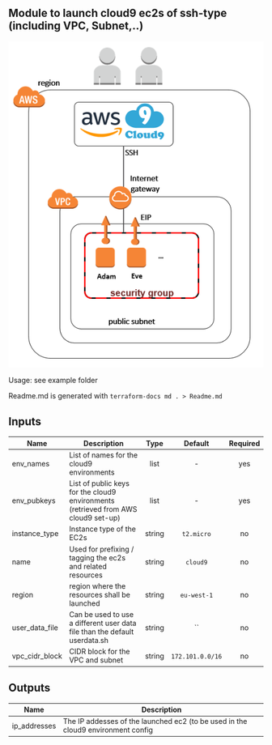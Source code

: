 ## Module to launch cloud9 ec2s of ssh-type (including VPC, Subnet,..)

![Image of Architecture](./res/cloud9_arch.png)

Usage: see example folder

Readme.md is generated with `terraform-docs md . > Readme.md`


## Inputs

| Name | Description | Type | Default | Required |
|------|-------------|:----:|:-----:|:-----:|
| env_names | List of names for the cloud9 environments | list | - | yes |
| env_pubkeys | List of public keys for the cloud9 environments (retrieved from AWS cloud9 set-up) | list | - | yes |
| instance_type | Instance type of the EC2s | string | `t2.micro` | no |
| name | Used for prefixing / tagging the ec2s and related resources | string | `cloud9` | no |
| region | region where the resources shall be launched | string | `eu-west-1` | no |
| user_data_file | Can be used to use a different user data file than the default userdata.sh | string | `` | no |
| vpc_cidr_block | CIDR block for the VPC and subnet | string | `172.101.0.0/16` | no |

## Outputs

| Name | Description |
|------|-------------|
| ip_addresses | The IP addesses of the launched ec2 (to be used in the cloud9 environment config |

